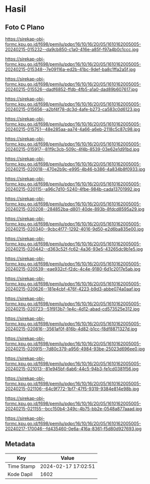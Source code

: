 # Hasil

## Foto C Plano

https://sirekap-obj-formc.kpu.go.id/f698/pemilu/pdpr/16/10/16/20/05/1610162005005-20240215-015232--da9cb850-c1a0-416e-a85f-f97a4b0c1ccc.jpg

https://sirekap-obj-formc.kpu.go.id/f698/pemilu/pdpr/16/10/16/20/05/1610162005005-20240215-015348--7e09116a-ed2b-41bc-9def-ba8c1ffa2a5f.jpg

https://sirekap-obj-formc.kpu.go.id/f698/pemilu/pdpr/16/10/16/20/05/1610162005005-20240215-015526--dadf6852-ffdb-4fb5-a1a0-dad89b607617.jpg

https://sirekap-obj-formc.kpu.go.id/f698/pemilu/pdpr/16/10/16/20/05/1610162005005-20240215-015656--a2bf4f78-dc3d-4afe-b273-ca583c0d6123.jpg

https://sirekap-obj-formc.kpu.go.id/f698/pemilu/pdpr/16/10/16/20/05/1610162005005-20240215-015751--48e285aa-aa74-4a66-a6eb-2118c5c87c98.jpg

https://sirekap-obj-formc.kpu.go.id/f698/pemilu/pdpr/16/10/16/20/05/1610162005005-20240215-015917--81f9c3cb-509c-4f4b-8539-03e62e1d91bd.jpg

https://sirekap-obj-formc.kpu.go.id/f698/pemilu/pdpr/16/10/16/20/05/1610162005005-20240215-020018--470e2b9c-e995-4b46-b386-4a834b8f0933.jpg

https://sirekap-obj-formc.kpu.go.id/f698/pemilu/pdpr/16/10/16/20/05/1610162005005-20240215-020115--a96c7d10-5240-4fbe-984b-cada13701992.jpg

https://sirekap-obj-formc.kpu.go.id/f698/pemilu/pdpr/16/10/16/20/05/1610162005005-20240215-020208--284852ba-d801-40de-893b-8fdcd8595a29.jpg

https://sirekap-obj-formc.kpu.go.id/f698/pemilu/pdpr/16/10/16/20/05/1610162005005-20240215-020340--9cbc4f77-1292-4016-9d50-e2d6ba835e00.jpg

https://sirekap-obj-formc.kpu.go.id/f698/pemilu/pdpr/16/10/16/20/05/1610162005005-20240215-020442--d363c52f-fc62-4a36-93e5-43265dc9b1e5.jpg

https://sirekap-obj-formc.kpu.go.id/f698/pemilu/pdpr/16/10/16/20/05/1610162005005-20240215-020539--eae932cf-f2dc-4c4e-9180-6d1c2017e5ab.jpg

https://sirekap-obj-formc.kpu.go.id/f698/pemilu/pdpr/16/10/16/20/05/1610162005005-20240215-020626--181e4cbf-476f-4223-b9d3-abbe074a0aaf.jpg

https://sirekap-obj-formc.kpu.go.id/f698/pemilu/pdpr/16/10/16/20/05/1610162005005-20240215-020723--51f913b7-1e4c-4d12-abad-cd573525e312.jpg

https://sirekap-obj-formc.kpu.go.id/f698/pemilu/pdpr/16/10/16/20/05/1610162005005-20240215-020816--3561af0f-816b-4d82-b1cc-f8df8871327d.jpg

https://sirekap-obj-formc.kpu.go.id/f698/pemilu/pdpr/16/10/16/20/05/1610162005005-20240215-020915--7d80c379-a956-4984-93be-25023d696ee0.jpg

https://sirekap-obj-formc.kpu.go.id/f698/pemilu/pdpr/16/10/16/20/05/1610162005005-20240215-021013--81e945bf-6ab6-44c5-94b3-fe1cd0381f56.jpg

https://sirekap-obj-formc.kpu.go.id/f698/pemilu/pdpr/16/10/16/20/05/1610162005005-20240215-021106--64c9f772-1bf7-47f5-9319-9384e814e98b.jpg

https://sirekap-obj-formc.kpu.go.id/f698/pemilu/pdpr/16/10/16/20/05/1610162005005-20240215-021155--bcc150b4-349c-4b75-bb2e-0548a877aaad.jpg

https://sirekap-obj-formc.kpu.go.id/f698/pemilu/pdpr/16/10/16/20/05/1610162005005-20240217-170046--fd435460-0e6a-416a-8361-f5d80d927693.jpg


## Metadata

| Key        | Value               |
| ---------- | ------------------- |
| Time Stamp | 2024-02-17 17:02:51 |
| Kode Dapil | 1602                |



